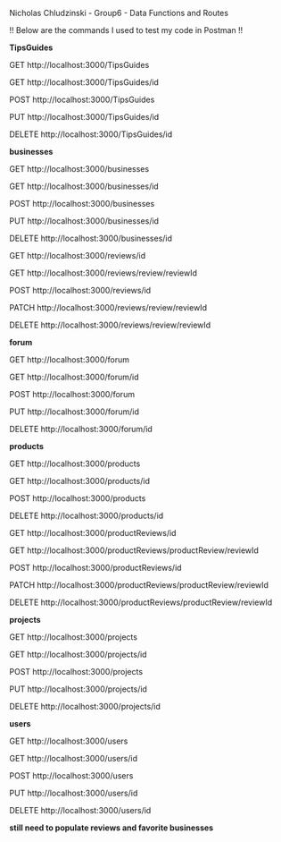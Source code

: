 Nicholas Chludzinski - Group6 - Data Functions and Routes


!! Below are the commands I used to test my code in Postman !!



**TipsGuides**

GET http://localhost:3000/TipsGuides

GET http://localhost:3000/TipsGuides/id

POST http://localhost:3000/TipsGuides

PUT http://localhost:3000/TipsGuides/id

DELETE http://localhost:3000/TipsGuides/id



**businesses**

GET http://localhost:3000/businesses

GET  http://localhost:3000/businesses/id

POST http://localhost:3000/businesses

PUT http://localhost:3000/businesses/id

DELETE http://localhost:3000/businesses/id

GET http://localhost:3000/reviews/id

GET http://localhost:3000/reviews/review/reviewId

POST http://localhost:3000/reviews/id

PATCH http://localhost:3000/reviews/review/reviewId

DELETE http://localhost:3000/reviews/review/reviewId



**forum**

GET http://localhost:3000/forum

GET http://localhost:3000/forum/id

POST http://localhost:3000/forum

PUT http://localhost:3000/forum/id

DELETE http://localhost:3000/forum/id



**products**

GET http://localhost:3000/products

GET http://localhost:3000/products/id

POST http://localhost:3000/products

DELETE http://localhost:3000/products/id

GET http://localhost:3000/productReviews/id

GET http://localhost:3000/productReviews/productReview/reviewId

POST http://localhost:3000/productReviews/id

PATCH http://localhost:3000/productReviews/productReview/reviewId

DELETE http://localhost:3000/productReviews/productReview/reviewId



**projects**

GET http://localhost:3000/projects

GET http://localhost:3000/projects/id

POST http://localhost:3000/projects

PUT http://localhost:3000/projects/id

DELETE http://localhost:3000/projects/id



**users**

GET http://localhost:3000/users

GET http://localhost:3000/users/id

POST http://localhost:3000/users

PUT http://localhost:3000/users/id

DELETE http://localhost:3000/users/id

**still need to populate reviews and favorite businesses**
